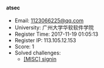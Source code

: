 #### atsec  

* Email: 1123066225@qq.com  
* University: 广州大学华软软件学院  
* Register Time: 2017-11-19 01:05:13  
* Register IP: 113.105.12.153  
* Score: 1  
* Solved challenges: 
  * [[MISC] signin](https://github.com/SniperOJ/Challenges/blob/master/misc/signin.json)  
